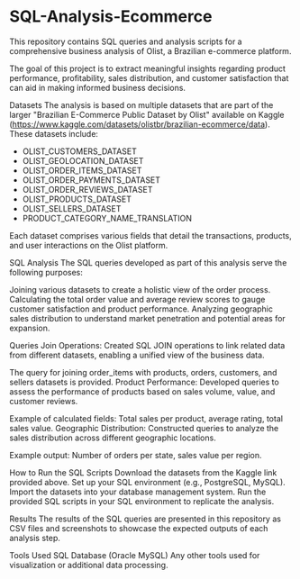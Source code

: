 # SQL-Analysis-Ecommerce
This repository contains SQL queries and analysis scripts for a comprehensive business analysis of Olist, a Brazilian e-commerce platform.

The goal of this project is to extract meaningful insights regarding product performance, profitability, sales distribution, and customer satisfaction that can aid in making informed business decisions.

Datasets
The analysis is based on multiple datasets that are part of the larger "Brazilian E-Commerce Public Dataset by Olist" available on Kaggle (https://www.kaggle.com/datasets/olistbr/brazilian-ecommerce/data). These datasets include:

- OLIST_CUSTOMERS_DATASET
- OLIST_GEOLOCATION_DATASET
- OLIST_ORDER_ITEMS_DATASET
- OLIST_ORDER_PAYMENTS_DATASET
- OLIST_ORDER_REVIEWS_DATASET
- OLIST_PRODUCTS_DATASET
- OLIST_SELLERS_DATASET
- PRODUCT_CATEGORY_NAME_TRANSLATION

Each dataset comprises various fields that detail the transactions, products, and user interactions on the Olist platform.

SQL Analysis
The SQL queries developed as part of this analysis serve the following purposes:

Joining various datasets to create a holistic view of the order process.
Calculating the total order value and average review scores to gauge customer satisfaction and product performance.
Analyzing geographic sales distribution to understand market penetration and potential areas for expansion.

Queries
Join Operations: Created SQL JOIN operations to link related data from different datasets, enabling a unified view of the business data.

The query for joining order_items with products, orders, customers, and sellers datasets is provided.
Product Performance: Developed queries to assess the performance of products based on sales volume, value, and customer reviews.

Example of calculated fields: Total sales per product, average rating, total sales value.
Geographic Distribution: Constructed queries to analyze the sales distribution across different geographic locations.

Example output: Number of orders per state, sales value per region.

How to Run the SQL Scripts
Download the datasets from the Kaggle link provided above.
Set up your SQL environment (e.g., PostgreSQL, MySQL).
Import the datasets into your database management system.
Run the provided SQL scripts in your SQL environment to replicate the analysis.

Results
The results of the SQL queries are presented in this repository as CSV files and screenshots to showcase the expected outputs of each analysis step.

Tools Used
SQL Database (Oracle MySQL)
Any other tools used for visualization or additional data processing.
